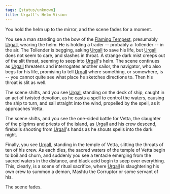 ```yaml
---
tags: [status/unknown]
title: Urgall's Helm Vision
---
```



You hold the helm up to the mirror, and the scene fades for a moment. 

You see a man standing on the bow of the [Flaming Tempest](<../../../things/ships/flaming-tempest.md>), presumably [Urgall](<../../../people/skaer/urgall-the-black.md>), wearing the helm. He is holding a trader -- probably a Tollender -- in the air. The Tollender is begging, asking [Urgall](<../../../people/skaer/urgall-the-black.md>) to save his life, but [Urgall](<../../../people/skaer/urgall-the-black.md>) does not seem to care, and slashes in throat. A strange dark mist creeps out of the slit throat, seeming to seep into [Urgall](<../../../people/skaer/urgall-the-black.md>)'s helm. The scene continues as [Urgall](<../../../people/skaer/urgall-the-black.md>) threatens and interrogates another sailor, the navigator, who also begs for his life, promising to tell [Urgall](<../../../people/skaer/urgall-the-black.md>) where something, or somewhere, is -- you cannot quite see what place he sketches directions to. Then his throat is slit as well.

The scene shifts, and you see [Urgall](<../../../people/skaer/urgall-the-black.md>) standing on the deck of ship, caught in an act of twisted devotion, as he casts a spell to control the waters, causing the ship to turn, and sail straight into the wind, propelled by the spell, as it approaches Vetta. 

The scene shifts, and you see the one-sided battle for Vetta, the slaughter of the pilgrims and priests of the island, as [Urgall](<../../../people/skaer/urgall-the-black.md>) and his crew descend, fireballs shooting from [Urgall](<../../../people/skaer/urgall-the-black.md>)'s hands as he shouts spells into the dark night. 

Finally, you see [Urgall](<../../../people/skaer/urgall-the-black.md>), standing in the temple of Vetta, slitting the throats of ten of his crew. As each dies, the sacred waters of the temple of Vetta begin to boil and churn, and suddenly you see a tentacle emerging from the sacred waters in the distance, and black acid begin to seep over everything. This, clearly, is a scene of ritual sacrifice, where [Urgall](<../../../people/skaer/urgall-the-black.md>) is slaughtering his own crew to summon a demon, Mashtu the Corruptor or some servant of his. 

The scene fades.
